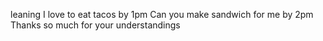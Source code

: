  leaning
I love to eat tacos by 1pm
Can you make sandwich for me by 2pm
Thanks so much for your understandings

